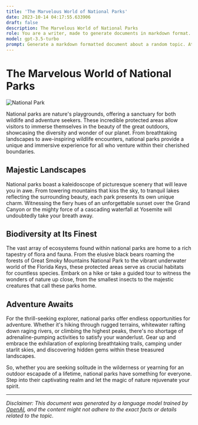 ```yaml
---
title: 'The Marvelous World of National Parks'
date: 2023-10-14 04:17:55.633906
draft: false
description: The Marvelous World of National Parks
role: You are a writer, made to generate documents in markdown format. It is very important that all of the documents you generate are in valid markdown format.
model: gpt-3.5-turbo
prompt: Generate a markdown formatted document about a random topic. At the bottom, include a disclaimer explaining that the document was generated by you. The first line of the document should be the title. Make sure that the entire document is in proper markdown format, using a mix of various tags to make the document visually appealing.
---
```


# The Marvelous World of National Parks

![National Park](https://www.nps.gov/common/uploads/grid_builder/pwr/crop1_16_9/17997B3A-1DD8-B71B-0BE3EF96DA8A1E2D.jpg)

National parks are nature's playgrounds, offering a sanctuary for both wildlife and adventure seekers. These incredible protected areas allow visitors to immerse themselves in the beauty of the great outdoors, showcasing the diversity and wonder of our planet. From breathtaking landscapes to awe-inspiring wildlife encounters, national parks provide a unique and immersive experience for all who venture within their cherished boundaries.

## Majestic Landscapes

National parks boast a kaleidoscope of picturesque scenery that will leave you in awe. From towering mountains that kiss the sky, to tranquil lakes reflecting the surrounding beauty, each park presents its own unique charm. Witnessing the fiery hues of an unforgettable sunset over the Grand Canyon or the mighty force of a cascading waterfall at Yosemite will undoubtedly take your breath away.

## Biodiversity at Its Finest

The vast array of ecosystems found within national parks are home to a rich tapestry of flora and fauna. From the elusive black bears roaming the forests of Great Smoky Mountains National Park to the vibrant underwater world of the Florida Keys, these protected areas serve as crucial habitats for countless species. Embark on a hike or take a guided tour to witness the wonders of nature up close, from the smallest insects to the majestic creatures that call these parks home.

## Adventure Awaits

For the thrill-seeking explorer, national parks offer endless opportunities for adventure. Whether it's hiking through rugged terrains, whitewater rafting down raging rivers, or climbing the highest peaks, there's no shortage of adrenaline-pumping activities to satisfy your wanderlust. Gear up and embrace the exhilaration of exploring breathtaking trails, camping under starlit skies, and discovering hidden gems within these treasured landscapes.

So, whether you are seeking solitude in the wilderness or yearning for an outdoor escapade of a lifetime, national parks have something for everyone. Step into their captivating realm and let the magic of nature rejuvenate your spirit.

---

*Disclaimer: This document was generated by a language model trained by [OpenAI](https://openai.com/), and the content might not adhere to the exact facts or details related to the topic.*